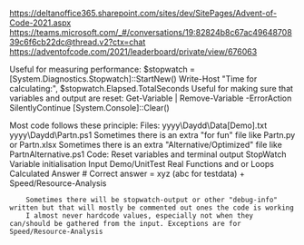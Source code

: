https://deltanoffice365.sharepoint.com/sites/dev/SitePages/Advent-of-Code-2021.aspx
https://teams.microsoft.com/_#/conversations/19:82824b8c67ac4964870839c6f6cb22dc@thread.v2?ctx=chat
https://adventofcode.com/2021/leaderboard/private/view/676063

Useful for measuring performance:
    $stopwatch = [System.Diagnostics.Stopwatch]::StartNew()
    Write-Host "Time for calculating:", $stopwatch.Elapsed.TotalSeconds
Useful for making sure that variables and output are reset:
     Get-Variable | Remove-Variable -ErrorAction SilentlyContinue
     [System.Console]::Clear()

Most code follows these principle:
    Files:
        yyyy\Daydd\Data[Demo].txt
        yyyy\Daydd\Partn.ps1
        Sometimes there is an extra "for fun" file like Partn.py or Partn.xlsx
        Sometimes there is an extra "Alternative/Optimized" file like PartnAlternative.ps1 
    Code:
        Reset variables and terminal output
        StopWatch
        Variable initialisation
        Input
            Demo/UnitTest
            Real
        Functions and or Loops
        Calculated Answer
        # Correct answer = xyz (abc for testdata) + Speed/Resource-Analysis

        Sometimes there will be stopwatch-output or other "debug-info" written but that will mostly be commented out ones the code is working
        I almost never hardcode values, especially not when they can/should be gathered from the input. Exceptions are for Speed/Resource-Analysis